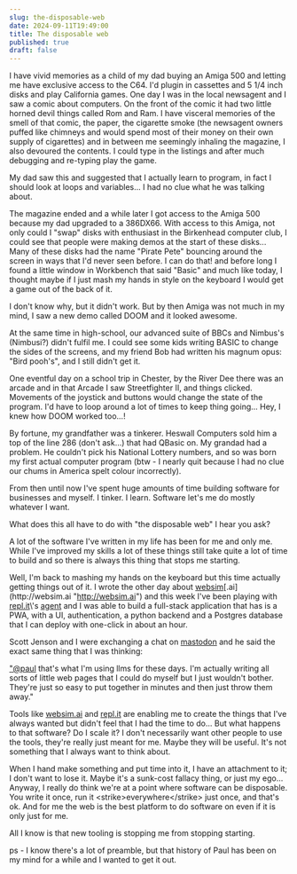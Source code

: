 ```yaml
---
slug: the-disposable-web
date: 2024-09-11T19:49:00
title: The disposable web
published: true
draft: false
---
```


I have vivid memories as a child of my dad buying an Amiga 500 and letting me have exclusive access to the C64. I\'d plugin in cassettes and 5 1/4 inch disks and play California games. One day I was in the local newsagent and I saw a comic about computers. On the front of the comic it had two little horned devil things called Rom and Ram. I have visceral memories of the smell of that comic, the paper, the cigarette smoke (the newsagent owners puffed like chimneys and would spend most of their money on their own supply of cigarettes) and in between me seemingly inhaling the magazine, I also devoured the contents. I could type in the listings and after much debugging and re-typing play the game.

My dad saw this and suggested that I actually learn to program, in fact I should look at loops and variables... I had no clue what he was talking about.

The magazine ended and a while later I got access to the Amiga 500 because my dad upgraded to a 386DX66. With access to this Amiga, not only could I \"swap\" disks with enthusiast in the Birkenhead computer club, I could see that people were making demos at the start of these disks... Many of these disks had the name "Pirate Pete" bouncing around the screen in ways that I\'d never seen before. I can do that! and before long I found a little window in Workbench that said \"Basic\" and much like today, I thought maybe if I just mash my hands in style on the keyboard I would get a game out of the back of it.

I don\'t know why, but it didn\'t work. But by then Amiga was not much in my mind, I saw a new demo called DOOM and it looked awesome.

At the same time in high-school, our advanced suite of BBCs and Nimbus\'s (Nimbusi?) didn\'t fulfil me. I could see some kids writing BASIC to change the sides of the screens, and my friend Bob had written his magnum opus: \"Bird pooh\'s\", and I still didn\'t get it.

One eventful day on a school trip in Chester, by the River Dee there was an arcade and in that Arcade I saw Streetfighter II, and things clicked. Movements of the joystick and buttons would change the state of the program. I\'d have to loop around a lot of times to keep thing going... Hey, I knew how DOOM worked too...!

By fortune, my grandfather was a tinkerer. Heswall Computers sold him a top of the line 286 (don\'t ask...) that had QBasic on. My grandad had a problem. He couldn\'t pick his National Lottery numbers, and so was born my first actual computer program (btw - I nearly quit because I had no clue our chums in America spelt colour incorrectly).

From then until now I\'ve spent huge amounts of time building software for businesses and myself. I tinker. I learn. Software let\'s me do mostly whatever I want.

What does this all have to do with \"the disposable web\" I hear you ask?

A lot of the software I\'ve written in my life has been for me and only me. While I\'ve improved my skills a lot of these things still take quite a lot of time to build and so there is always this thing that stops me starting.

Well, I\'m back to mashing my hands on the keyboard but this time actually getting things out of it. I wrote the other day about [websim](https://paul.kinlan.me/fictitious-web/ "https://paul.kinlan.me/fictitious-web/")[.ai](http://websim.ai "http://websim.ai") and this week I\'ve been playing with [repl.it](http://repl.it "http://repl.it")\'s [agent](https://docs.replit.com/replitai/agent "https://docs.replit.com/replitai/agent") and I was able to build a full-stack application that has is a PWA, with a UI, authentication, a python backend and a Postgres database that I can deploy with one-click in about an hour.

Scott Jenson and I were exchanging a chat on [mastodon](https://social.coop/@scottjenson/113109865228412874 "https://social.coop/@scottjenson/113109865228412874") and he said the exact same thing that I was thinking:

[\"@paul](https://status.kinlan.me/@paul "https://status.kinlan.me/@paul") that\'s what I\'m using llms for these days. I\'m actually writing all sorts of little web pages that I could do myself but I just wouldn\'t bother. They\'re just so easy to put together in minutes and then just throw them away.\"

Tools like [websim.ai](http://websim.ai "http://websim.ai") and [repl.it](http://repl.it "http://repl.it") are enabling me to create the things that I\'ve always wanted but didn\'t feel that I had the time to do... But what happens to that software? Do I scale it? I don\'t necessarily want other people to use the tools, they\'re really just meant for me. Maybe they will be useful. It\'s not something that I always want to think about.

When I hand make something and put time into it, I have an attachment to it; I don\'t want to lose it. Maybe it\'s a sunk-cost fallacy thing, or just my ego... Anyway, I really do think we\'re at a point where software can be disposable. You write it once, run it &lt;strike&gt;everywhere&lt;/strike&gt; just once, and that\'s ok. And for me the web is the best platform to do software on even if it is only just for me.

All I know is that new tooling is stopping me from stopping starting.



































ps - I know there\'s a lot of preamble, but that history of Paul has been on my mind for a while and I wanted to get it out.
